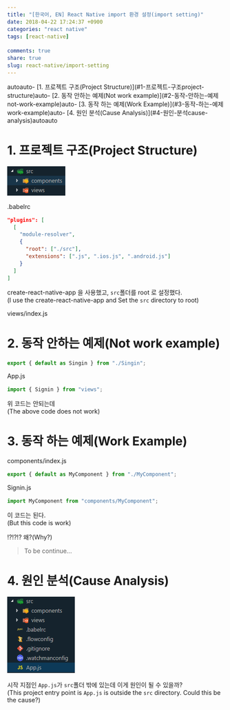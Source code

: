 ```yaml
---
title: "[한국어, EN] React Native import 환경 설정(import setting)"
date: 2018-04-22 17:24:37 +0900
categories: "react native"
tags: [react-native]

comments: true
share: true
slug: react-native/import-setting
---
```


<!-- TOC -->autoauto- [1. 프로젝트 구조(Project Structure)](#1-프로젝트-구조project-structure)auto- [2. 동작 안하는 예제(Not work example)](#2-동작-안하는-예제not-work-example)auto- [3. 동작 하는 예제(Work Example)](#3-동작-하는-예제work-example)auto- [4. 원인 분석(Cause Analysis)](#4-원인-분석cause-analysis)autoauto<!-- /TOC -->

# 1. 프로젝트 구조(Project Structure)

![project_structure.png](/images/project_structure.png)

.babelrc

```json
"plugins": [
  [
    "module-resolver",
    {
      "root": ["./src"],
      "extensions": [".js", ".ios.js", ".android.js"]
    }
  ]
]
```

create-react-native-app 을 사용했고, `src`폴더를 root 로 설정했다.  
(I use the create-react-native-app and Set the `src` directory to root)

views/index.js

# 2. 동작 안하는 예제(Not work example)

```js
export { default as Singin } from "./Singin";
```

App.js

```js
import { Signin } from "views";
```

위 코드는 안되는데  
(The above code does not work)

# 3. 동작 하는 예제(Work Example)

components/index.js

```js
export { default as MyComponent } from "./MyComponent";
```

Signin.js

```js
import MyComponent from "components/MyComponent";
```

이 코드는 된다.  
(But this code is work)

!?!?!? 왜?(Why?)

> To be continue...

# 4. 원인 분석(Cause Analysis)

![project_structure2.png](/images/project_structure2.png)

시작 지점인 `App.js`가 `src`폴더 밖에 있는데 이게 원인이 될 수 있을까?  
(This project entry point is `App.js` is outside the `src` directory. Could this be the cause?)
